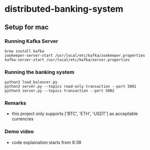 # distributed-banking-system

## Setup for mac
### Running Kafka Server
```
brew install kafka
zookeeper-server-start /usr/local/etc/kafka/zookeeper.properties
kafka-server-start /usr/local/etc/kafka/server.properties
```

### Running the banking system
```
python3 load_balancer.py
python3 server.py --topics read-only transaction --port 5001
python3 server.py --topics transaction --port 5002
```

### Remarks
- this project only supports ['BTC', 'ETH', 'USDT'] as acceptable currencies

### Demo video
- code explaination starts from 8:38